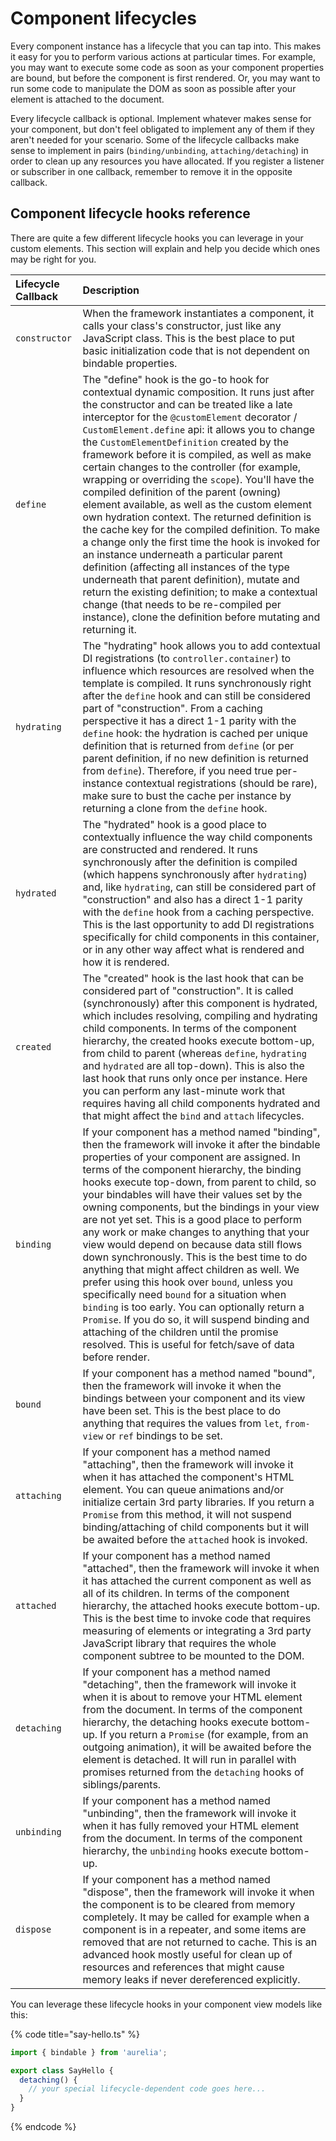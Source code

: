 # Component lifecycles

Every component instance has a lifecycle that you can tap into. This makes it easy for you to perform various actions at particular times. For example, you may want to execute some code as soon as your component properties are bound, but before the component is first rendered. Or, you may want to run some code to manipulate the DOM as soon as possible after your element is attached to the document.

Every lifecycle callback is optional. Implement whatever makes sense for your component, but don't feel obligated to implement any of them if they aren't needed for your scenario. Some of the lifecycle callbacks make sense to implement in pairs \(`binding/unbinding`, `attaching/detaching`\) in order to clean up any resources you have allocated. If you register a listener or subscriber in one callback, remember to remove it in the opposite callback.

## Component lifecycle hooks reference

There are quite a few different lifecycle hooks you can leverage in your custom elements. This section will explain and help you decide which ones may be right for you.

| Lifecycle Callback | Description |
| :--- | :--- |
| `constructor` | When the framework instantiates a component, it calls your class's constructor, just like any JavaScript class. This is the best place to put basic initialization code that is not dependent on bindable properties. |
| `define` | The "define" hook is the go-to hook for contextual dynamic composition. It runs just after the constructor and can be treated like a late interceptor for the `@customElement` decorator / `CustomElement.define` api: it allows you to change the `CustomElementDefinition` created by the framework before it is compiled, as well as make certain changes to the controller \(for example, wrapping or overriding the `scope`\). You'll have the compiled definition of the parent \(owning\) element available, as well as the custom element own hydration context. The returned definition is the cache key for the compiled definition. To make a change only the first time the hook is invoked for an instance underneath a particular parent definition \(affecting all instances of the type underneath that parent definition\), mutate and return the existing definition; to make a contextual change \(that needs to be re-compiled per instance\), clone the definition before mutating and returning it. |
| `hydrating` | The "hydrating" hook allows you to add contextual DI registrations \(to `controller.container`\) to influence which resources are resolved when the template is compiled. It runs synchronously right after the `define` hook and can still be considered part of "construction". From a caching perspective it has a direct 1-1 parity with the `define` hook: the hydration is cached per unique definition that is returned from `define` \(or per parent definition, if no new definition is returned from `define`\). Therefore, if you need true per-instance contextual registrations \(should be rare\), make sure to bust the cache per instance by returning a clone from the `define` hook. |
| `hydrated` | The "hydrated" hook is a good place to contextually influence the way child components are constructed and rendered. It runs synchronously after the definition is compiled \(which happens synchronously after `hydrating`\) and, like `hydrating`, can still be considered part of "construction" and also has a direct 1-1 parity with the `define` hook from a caching perspective. This is the last opportunity to add DI registrations specifically for child components in this container, or in any other way affect what is rendered and how it is rendered. |
| `created` | The "created" hook is the last hook that can be considered part of "construction". It is called \(synchronously\) after this component is hydrated, which includes resolving, compiling and hydrating child components. In terms of the component hierarchy, the created hooks execute bottom-up, from child to parent \(whereas `define`, `hydrating` and `hydrated` are all top-down\). This is also the last hook that runs only once per instance. Here you can perform any last-minute work that requires having all child components hydrated and that might affect the `bind` and `attach` lifecycles. |
| `binding` | If your component has a method named "binding", then the framework will invoke it after the bindable properties of your component are assigned. In terms of the component hierarchy, the binding hooks execute top-down, from parent to child, so your bindables will have their values set by the owning components, but the bindings in your view are not yet set. This is a good place to perform any work or make changes to anything that your view would depend on because data still flows down synchronously. This is the best time to do anything that might affect children as well. We prefer using this hook over `bound`, unless you specifically need `bound` for a situation when `binding` is too early. You can optionally return a `Promise`. If you do so, it will suspend binding and attaching of the children until the promise resolved. This is useful for fetch/save of data before render. |
| `bound` | If your component has a method named "bound", then the framework will invoke it when the bindings between your component and its view have been set. This is the best place to do anything that requires the values from `let`, `from-view` or `ref` bindings to be set. |
| `attaching` | If your component has a method named "attaching", then the framework will invoke it when it has attached the component's HTML element. You can queue animations and/or initialize certain 3rd party libraries. If you return a `Promise` from this method, it will not suspend binding/attaching of child components but it will be awaited before the `attached` hook is invoked. |
| `attached` | If your component has a method named "attached", then the framework will invoke it when it has attached the current component as well as all of its children. In terms of the component hierarchy, the attached hooks execute bottom-up. This is the best time to invoke code that requires measuring of elements or integrating a 3rd party JavaScript library that requires the whole component subtree to be mounted to the DOM. |
| `detaching` | If your component has a method named "detaching", then the framework will invoke it when it is about to remove your HTML element from the document. In terms of the component hierarchy, the detaching hooks execute bottom-up. If you return a `Promise` \(for example, from an outgoing animation\), it will be awaited before the element is detached. It will run in parallel with promises returned from the `detaching` hooks of siblings/parents. |
| `unbinding` | If your component has a method named "unbinding", then the framework will invoke it when it has fully removed your HTML element from the document. In terms of the component hierarchy, the `unbinding` hooks execute bottom-up. |
| `dispose` | If your component has a method named "dispose", then the framework will invoke it when the component is to be cleared from memory completely. It may be called for example when a component is in a repeater, and some items are removed that are not returned to cache. This is an advanced hook mostly useful for clean up of resources and references that might cause memory leaks if never dereferenced explicitly. |

You can leverage these lifecycle hooks in your component view models like this:

{% code title="say-hello.ts" %}
```typescript
import { bindable } from 'aurelia';

export class SayHello {
  detaching() {
    // your special lifecycle-dependent code goes here...
  }
}
```
{% endcode %}

